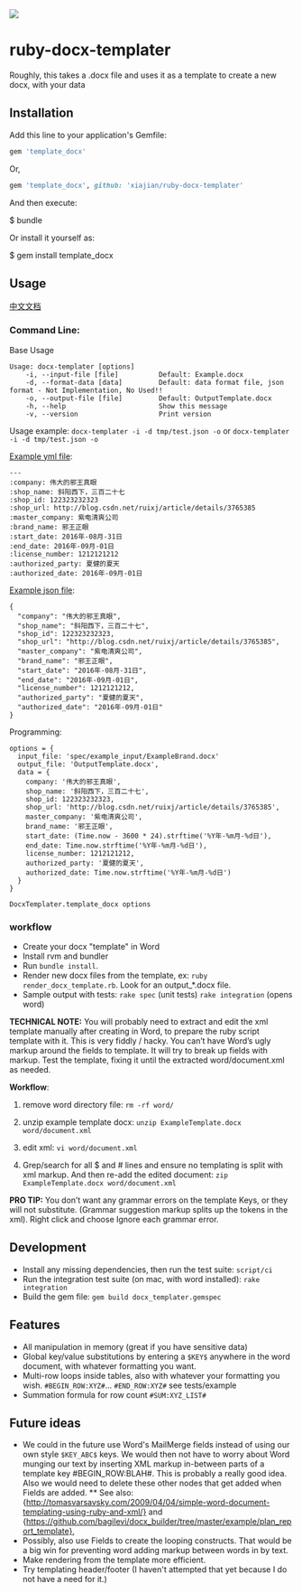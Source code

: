 <a href='https://travis-ci.org/jawspeak/ruby-docx-templater'>
  <img src="https://travis-ci.org/jawspeak/ruby-docx-templater.png" />
</a>

# ruby-docx-templater 

Roughly, this takes a .docx file and uses it as a template to create a new docx, with your data

## Installation
   
Add this line to your application's Gemfile:


```ruby
gem 'template_docx'
```

Or, 


```ruby
gem 'template_docx', github: 'xiajian/ruby-docx-templater'
```

And then execute:

   $ bundle

Or install it yourself as:

   $ gem install template_docx


## Usage

[中文文档](https://github.com/Yundianjia/ruby-docx-templater/blob/master/README_cn.md)

### Command Line: 

Base Usage

```
Usage: docx-templater [options]
    -i, --input-file [file]          Default: Example.docx
    -d, --format-data [data]         Default: data format file, json format - Not Implementation, No Used!!
    -o, --output-file [file]         Default: OutputTemplate.docx
    -h, --help                       Show this message
    -v, --version                    Print version
```

Usage example:  `docx-templater -i -d tmp/test.json -o`  or  `docx-templater -i -d tmp/test.json -o`

[Example yml file](https://raw.githubusercontent.com/xiajian/ruby-docx-templater/master/spec/example_input/brand_input.yml): 

```
---
:company: 伟大的邪王真眼
:shop_name: 斜阳西下，三百二十七
:shop_id: 122323232323
:shop_url: http://blog.csdn.net/ruixj/article/details/3765385
:master_company: 紫电清爽公司
:brand_name: 邪王正眼
:start_date: 2016年-08月-31日
:end_date: 2016年-09月-01日
:license_number: 1212121212
:authorized_party: 夏健的夏天
:authorized_date: 2016年-09月-01日
```

[Example json file](https://raw.githubusercontent.com/xiajian/ruby-docx-templater/master/spec/example_input/brand_input.json): 


```
{
  "company": "伟大的邪王真眼",
  "shop_name": "斜阳西下，三百二十七",
  "shop_id": 122323232323,
  "shop_url": "http://blog.csdn.net/ruixj/article/details/3765385",
  "master_company": "紫电清爽公司",
  "brand_name": "邪王正眼",
  "start_date": "2016年-08月-31日",
  "end_date": "2016年-09月-01日",
  "license_number": 1212121212,
  "authorized_party": "夏健的夏天",
  "authorized_date": "2016年-09月-01日"
}
```

Programming: 

```
options = {
  input_file: 'spec/example_input/ExampleBrand.docx'
  output_file: 'OutputTemplate.docx',
  data = {
    company: '伟大的邪王真眼',
    shop_name: '斜阳西下，三百二十七',
    shop_id: 122323232323,
    shop_url: 'http://blog.csdn.net/ruixj/article/details/3765385',
    master_company: '紫电清爽公司',
    brand_name: '邪王正眼',
    start_date: (Time.now - 3600 * 24).strftime('%Y年-%m月-%d日'),
    end_date: Time.now.strftime('%Y年-%m月-%d日'),
    license_number: 1212121212,
    authorized_party: '夏健的夏天',
    authorized_date: Time.now.strftime('%Y年-%m月-%d日') 
  }
}

DocxTemplater.template_docx options
```

### workflow

* Create your docx "template" in Word
* Install rvm and bundler
* Run `bundle install`.
* Render new docx files from the template, ex: `ruby render_docx_template.rb`. Look for an output_*.docx file.
* Sample output with tests: `rake spec` (unit tests) `rake integration` (opens word)

__TECHNICAL NOTE:__ You will probably need to extract and edit the xml template manually after creating in Word, to prepare the ruby script template with it. This is very fiddly / hacky. You can’t have Word’s ugly markup around the fields to template. It will try to break up fields with markup. Test the template, fixing it until the extracted word/document.xml as needed.

**Workflow**:

1. remove word directory file: `rm -rf word/`

2. unzip example template docx: `unzip ExampleTemplate.docx word/document.xml`

3. edit xml: `vi word/document.xml`

4. Grep/search for all $ and # lines and ensure no templating is split with xml markup.
And then re-add the edited document: `zip ExampleTemplate.docx word/document.xml`

__PRO TIP:__ You don’t want any grammar errors on the template Keys, or they will not substitute. (Grammar suggestion markup splits up the tokens in the xml). Right click and choose Ignore each grammar error.


## Development

* Install any missing dependencies, then run the test suite: `script/ci`
* Run the integration test suite (on mac, with word installed): `rake integration`
* Build the gem file: `gem build docx_templater.gemspec`

## Features

* All manipulation in memory (great if you have sensitive data)
* Global key/value substitutions by entering a `$KEY$` anywhere in the word document, with whatever formatting you want.
* Multi-row loops inside tables, also with whatever your formatting you wish. `#BEGIN_ROW:XYZ#`... `#END_ROW:XYZ#` see tests/example
* Summation formula for row count `#SUM:XYZ_LIST#`


## Future ideas

* We could in the future use Word's MailMerge fields instead of using our own style `$KEY_ABC$` keys. We would then not have to worry about Word munging our text by inserting XML markup in-between parts of a template key #BEGIN_ROW:BLAH#. This is probably a really good idea. Also we would need to delete these other nodes that get added when Fields are added.
** See also: {http://tomasvarsavsky.com/2009/04/04/simple-word-document-templating-using-ruby-and-xml/} and {https://github.com/bagilevi/docx_builder/tree/master/example/plan_report_template},
* Possibly, also use Fields to create the looping constructs. That would be a big win for preventing word adding markup between words in by text.
* Make rendering from the template more efficient.
* Try templating header/footer (I haven't attempted that yet because I do not have a need for it.)